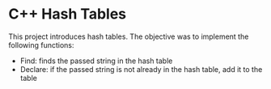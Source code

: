 # C++ Hash Tables 
This project introduces hash tables. The objective was to implement the following functions: 
*	Find: finds the passed string in the hash table
*	Declare: if the passed string is not already in the hash table, add it to the table 
